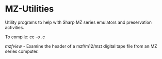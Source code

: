 # MZ-Utilities
Utility programs to help with Sharp MZ series emulators and preservation activities.

To compile: cc -o <executable name> <source>.c

*mzfview* - Examine the header of a mzf/m12/mzt digital tape file from an MZ series computer.
